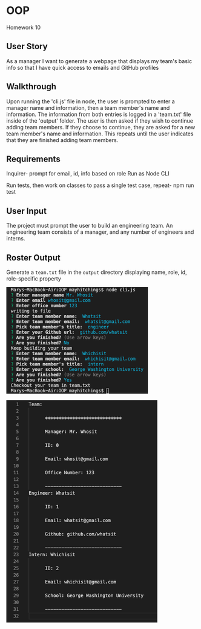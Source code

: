 # OOP
Homework 10


## User Story
As a manager
I want to generate a webpage that displays my team's basic info
so that I have quick access to emails and GitHub profiles

## Walkthrough
Upon running the 'cli.js' file in node, the user is prompted to enter a manager name and information, then a team member's name and information. The information from both entries is logged in a 'team.txt' file inside of the 'output' folder. The user is then asked if they wish to continue adding team members. If they choose to continue, they are asked for a new team member's name and information. This repeats until the user indicates that they are finished adding team members.

## Requirements
Inquirer- prompt for email, id, info based on role
Run as Node CLI

Run tests, then work on classes to pass a single test case, repeat- npm run test

## User Input
The project must prompt the user to build an engineering team. An engineering
team consists of a manager, and any number of engineers and interns.

## Roster Output

Generate a `team.txt` file in the `output` directory displaying name, role, id, role-specific property

![screen01](/images/screen01.png)

![screen02](/images/screen02.png)
